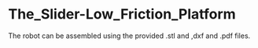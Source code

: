 # The_Slider-Low_Friction_Platform
The robot can be assembled using the provided .stl and ,dxf and .pdf files.
